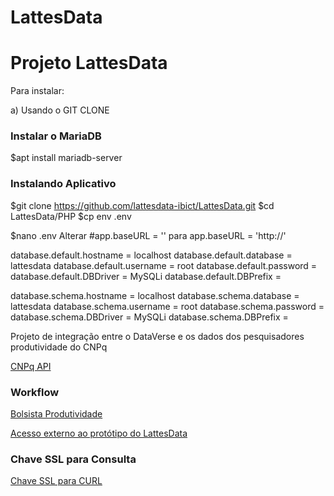 # LattesData
<h1>Projeto LattesData</h1>

Para instalar:

a) Usando o GIT CLONE

<h3>Instalar o MariaDB</h3>
$apt install mariadb-server

<h3>Instalando Aplicativo</h3>

$git clone https://github.com/lattesdata-ibict/LattesData.git
$cd LattesData/PHP
$cp env .env

$nano .env
Alterar
#app.baseURL = ''
para
app.baseURL = 'http://<seu IP>'

database.default.hostname = localhost
database.default.database = lattesdata
database.default.username = root
database.default.password =
database.default.DBDriver = MySQLi
database.default.DBPrefix =

database.schema.hostname = localhost
database.schema.database = lattesdata
database.schema.username = root
database.schema.password =
database.schema.DBDriver = MySQLi
database.schema.DBPrefix =






Projeto de integração entre o DataVerse e os dados dos pesquisadores produtividade do CNPq

<a href="_Documentação/CNPq/API.md">CNPq API</a>

<h3>Workflow</h3>
<a href="_Documentação/Workflow/workflow_PQ.md">Bolsista Produtividade</a>

<a href="http://200.130.0.214:8080/">Acesso externo ao protótipo do LattesData</a>

<h3>Chave SSL para Consulta</h3>
<a href="_Documentação/CertificadoSSL.md">Chave SSL para CURL</a>

